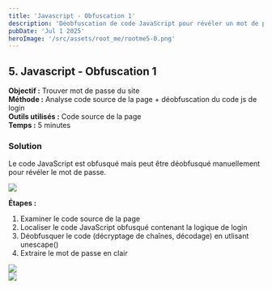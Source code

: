 ```yaml
---
title: 'Javascript - Obfuscation 1'
description: 'Déobfuscation de code JavaScript pour révéler un mot de passe caché'
pubDate: 'Jul 1 2025'
heroImage: '/src/assets/root_me/rootme5-0.png'
---
```


## 5. Javascript - Obfuscation 1

**Objectif :** Trouver mot de passe du site  
**Méthode :** Analyse code source de la page + déobfuscation du code js de login  
**Outils utilisés :** Code source de la page  
**Temps :** 5 minutes  


### Solution

Le code JavaScript est obfusqué mais peut être déobfusqué manuellement pour révéler le mot de passe.

<div class="flex items-center justify-center m-auto  mb-4 object-cover"><img src="/images/root_me/rootme5-0.png"/></div>

**Étapes :**
1. Examiner le code source de la page
2. Localiser le code JavaScript obfusqué contenant la logique de login
3. Déobfusquer le code (décryptage de chaînes, décodage) en utlisant unescape()
4. Extraire le mot de passe en clair

<div class="flex items-center justify-center m-auto  mb-4 object-cover"><img src="/images/root_me/rootme5-1.png"/></div>
<div class="flex items-center justify-center m-auto  mb-4 object-cover"><img src="/images/root_me/rootme5-2.png"/></div>